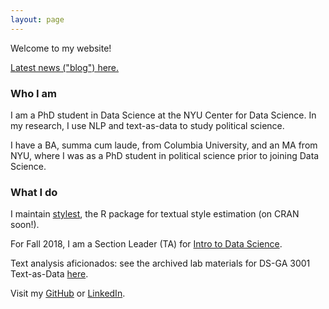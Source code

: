```yaml
---
layout: page
---
```


Welcome to my website!

<a href="blog/">Latest news ("blog") here.</a>

<h3>Who I am</h3>

I am a PhD student in Data Science at the NYU Center for Data Science. In my research, I use NLP and text-as-data to study political science.

I have a BA, summa cum laude, from Columbia University, and an MA from NYU, where I was as a PhD student in political science prior to joining Data Science.

<h3>What I do</h3>

I maintain <a href="https://github.com/leslie-huang/stylest">stylest</a>, the R package for textual style estimation (on CRAN soon!).

For Fall 2018, I am a Section Leader (TA) for <a href="https://github.com/briandalessandro/DataScienceCourse">Intro to Data Science</a>.

Text analysis aficionados: see the archived lab materials for DS-GA 3001 Text-as-Data <a href="text-as-data-lab/">here</a>.

Visit my <a href="https://github.com/leslie-huang">GitHub</a> or <a href="https://www.linkedin.com/in/huangleslie">LinkedIn</a>.
